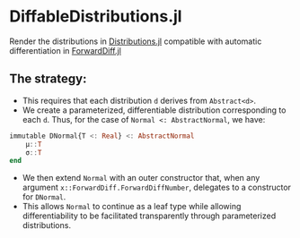 # DiffableDistributions.jl

Render the distributions in [Distributions.jl](https://github.com/JuliaStats/Distributions.jl) compatible with automatic differentiation in [ForwardDiff.jl](https://github.com/JuliaDiff/ForwardDiff.jl)

## The strategy:
- This requires that each distribution `d` derives from `Abstract<d>`.
- We create a parameterized, differentiable distribution corresponding to each `d`. Thus, for the case of `Normal <: AbstractNormal`, we have:
```julia
immutable DNormal{T <: Real} <: AbstractNormal
    μ::T
    σ::T
end
```
- We then extend `Normal` with an outer constructor that, when any argument `x::ForwardDiff.ForwardDiffNumber`, delegates to a constructor for `DNormal`.
- This allows `Normal` to continue as a leaf type while allowing differentiability to be facilitated transparently through parameterized distributions.
